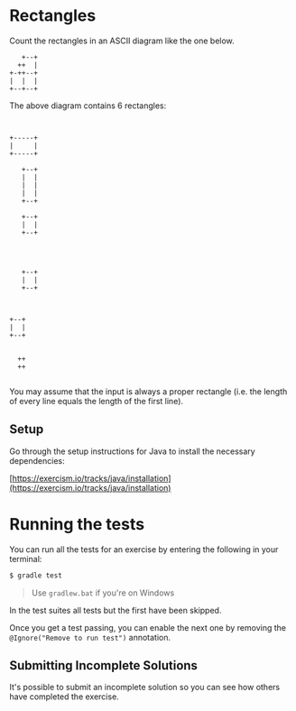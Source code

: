 # Rectangles

Count the rectangles in an ASCII diagram like the one below.

```text
   +--+
  ++  |
+-++--+
|  |  |
+--+--+
```

The above diagram contains 6 rectangles:

```text


+-----+
|     |
+-----+
```

```text
   +--+
   |  |
   |  |
   |  |
   +--+
```

```text
   +--+
   |  |
   +--+


```

```text


   +--+
   |  |
   +--+
```

```text


+--+
|  |
+--+
```

```text

  ++
  ++


```

You may assume that the input is always a proper rectangle (i.e. the length of
every line equals the length of the first line).

## Setup

Go through the setup instructions for Java to install the necessary
dependencies:

[https://exercism.io/tracks/java/installation](https://exercism.io/tracks/java/installation)

# Running the tests

You can run all the tests for an exercise by entering the following in your
terminal:

```sh
$ gradle test
```

> Use `gradlew.bat` if you're on Windows

In the test suites all tests but the first have been skipped.

Once you get a test passing, you can enable the next one by removing the
`@Ignore("Remove to run test")` annotation.


## Submitting Incomplete Solutions
It's possible to submit an incomplete solution so you can see how others have
completed the exercise.
